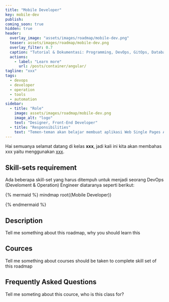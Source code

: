```yaml
---
title: "Mobile Developer"
key: mobile-dev
publish: 
coming_soon: true
hidden: true
header:
  overlay_image: "assets/images/roadmap/mobile-dev.png"
  teaser: assets/images/roadmap/mobile-dev.png
  overlay_filter: 0.7
  caption: "Tutorial & Dokumentasi: Programming, DevOps, GitOps, Database, & Servers"
  actions:
    - label: "Learn more"
      url: /posts/container/angular/
tagline: "xxx"
tags:
  - devops
  - developer
  - operation
  - tools
  - automation
sidebar:
  - title: "Role"
    image: assets/images/roadmap/mobile-dev.png
    image_alt: "logo"
    text: "Designer, Front-End Developer"
  - title: "Responsibilities"
    text: "Temen-teman akan belajar membuat aplikasi Web Single Pages Application (SPA) system dengan menggunakan Angular Framework"
---
```


Hai semuanya selamat datang di kelas **xxx**, jadi kali ini kita akan membahas xxx yaitu menggunakan [xxx](link). 

<!--more-->

<!--more-->

## Skill-sets requirement

Ada beberapa skill-set yang harus ditempuh untuk menjadi seorang DevOps (Develoment & Operation) Engineer diataranya seperti berikut:

{% mermaid %}
mindmap
  root((Mobile Developer))
    
{% endmermaid %}

## Description

Tell me something about this roadmap, why you should learn this

## Cources

Tell me something about courses should be taken to complete skill set of this roadmap

## Frequently Asked Questions

Tell me someting about this cource, who is this class for?